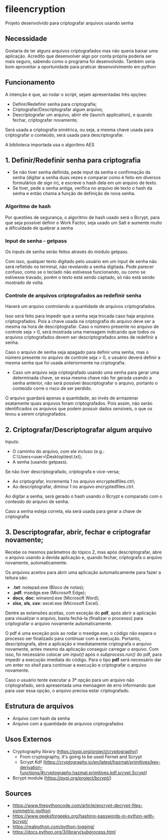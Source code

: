 # fileencryption
Projeto desenvolvido para criptografar arquivos usando senha

## Necessidade
Gostaria de ter alguns arquivos criptografados mas não queria baixar uma aplicação.
Acredito que desenvolver algo por conta própria poderia ser mais seguro, sabendo como o programa foi desenvolvido.
Também seria bom aproveitar a oportunidade para praticar desenvolvimento em python

## Funcionamento
A intenção é que, ao rodar o script, sejam apresentadas três opções:
 - Definir/Redefinir senha para criptografia;
 - Criptografar/Descriptografar algum arquivo;
 - Descriptografar um arquivo, abrir ele (launch application), e quando fechar, criptografar novamente;

Será usada a criptografia simétrica, ou seja, a mesma chave usada para criptografar o conteúdo, será usada para descriptografar.

A biblioteca importada usa o algoritmo AES 

## 1. Definir/Redefinir senha para criptografia
 - Se não tiver senha definida, pede input da senha e confirmação da senha (digitar a senha duas vezes e comparar como é feito em diversos formulários de sign in), e escreve o hash dela em um arquivo de texto.
 - Se tiver, pede a senha antiga, verifica no arquivo de texto o hash da senha e então chama a função de definição de nova senha.

### Algoritmo de hash
Por questões de segurança, o algoritmo de hash usado será o Bcrypt, para que seja possível definir o Work Factor, seja usado um Salt e aumente muito a dificuldade de quebrar a senha

### Input de senha - getpass
Os inputs de senha serão feitos através do módulo getpass.

Com isso, qualquer texto digitado pelo usuário em um input de senha não será refletido no terminal, não revelando a senha digitada.
Pode parecer confuso, como se o teclado não estivesse funcionando, ou como se estivesse travado, porém o texto está sendo captado, só não está sendo mostrado de volta.

### Controle de arquivos criptografados ao redefinir senha
Haverá um arquivo controlando a quantidade de arquivos criptografados.

Isso será feito para impedir que a senha seja trocada caso haja arquivos criptografados.
Pois a chave usada na criptografia do arquivo deve ser a mesma na hora de descriptografar.
Caso o número presente no arquivo de controle seja > 0, será mostrada uma mensagem indicando que todos os arquivos criptografados devem ser descriptografados antes de redefinir a senha.

Caso o arquivo de senha seja apagado para definir uma senha, mas o número presente no arquivo de controle seja > 0, o usuário deverá definir a mesma senha que foi usada anteriormente na criptografia.

 - Caso um arquivo seja criptografado usando uma senha para gerar uma determinada chave, se essa mesma chave não for gerada usando a senha anterior, não será possível descriptografar o arquivo, portanto o conteúdo corre o risco de ser perdido.

O arquivo guardará apenas a quantidade, ao invés de armazenar exatamente quais arquivos foram criptografados.
Pois assim, não serão identificados os arquivos que podem possuir dados sensíveis, o que os levou a serem criptografados.

## 2. Criptografar/Descriptografar algum arquivo
Inputs:
 - O caminho do arquivo, com ele incluso (e.g.: C:\Users\<user>\Desktop\test.txt);
 - A senha (usando getpass).

Se não tiver descriptografado, criptografa e vice-versa;

 - Ao criptografar, incrementa 1 no arquivo encryptedfiles.ctrl;
 - Ao descriptografar, diminui 1 no arquivo encryptedfiles.ctrl.

Ao digitar a senha, será gerado o hash usando o Bcrypt e comparado com o conteúdo do arquivo de senha.

Caso a senha esteja correta, ela será usada para gerar a chave de criptografia

## 3. Descriptografar, abrir, fechar e criptografar novamente;
Recebe os mesmos parâmetros do tópico 2, mas após descriptografar, abre o arquivo usando a devida aplicação e, quando fechar, criptografa o arquivo novamente, automaticamente.

Os arquivos aceitos para abrir uma aplicação automaticamente para fazer a leitura são:
 - **.txt**: notepad.exe (Bloco de notas);
 - **.pdf**: msedge.exe (Microsoft Edge);
 - **docx**, **doc**: winword.exe (Microsoft Word);
 - **xlsx**, **xls**, **csv**: excel.exe (Microsoft Excel).

Dentre as extensões aceitas, com exceção do **pdf**, após abrir a aplicação para visualizar o arquivo, basta fechá-la (finalizar o processo) para criptografar o arquivo novamente automaticamente.

O pdf é uma exceção pois ao rodar o msedge.exe, o código não espera o processo ser finalizado para continuar com a execução.
Portanto, descriptografa, abre a aplicação e imediatamente criptografa o arquivo novamente, antes mesmo da aplicação conseguir carregar o arquivo.
Com isso, foi necessário colocar um *input()* após o *subprocess.run()* do pdf, para impedir a execução imediata do código.
Para o tipo **pdf** será necessário dar um enter no *shell* para continuar a execução e criptografar o arquivo novamente.

Caso o usuário tente executar a 3ª opção para um arquivo não criptografado, será apresentada uma mensagem de erro informando que para usar essa opção, o arquivo precisa estar criptografado.

## Estrutura de arquivos
 - Arquivo com hash da senha
 - Arquivo com a quantidade de arquivos criptografados

## Usos Externos
 - Cryptography library (https://pypi.org/project/cryptography/)
   - From cryptography, it's going to be used Fernet and Scrypt
   - Scrypt Kdf (https://cryptography.io/en/latest/hazmat/primitives/key-derivation-functions/#cryptography.hazmat.primitives.kdf.scrypt.Scrypt)
 - Bcrypt module (https://pypi.org/project/bcrypt/)

## Sources
 - https://www.thepythoncode.com/article/encrypt-decrypt-files-symmetric-python
 - https://www.geeksforgeeks.org/hashing-passwords-in-python-with-bcrypt/
 - https://realpython.com/python-logging/
 - https://docs.python.org/3/library/subprocess.html